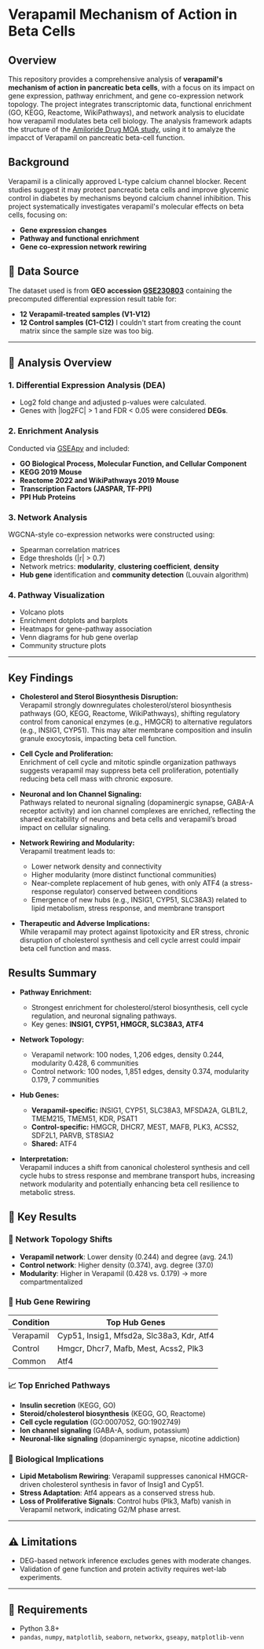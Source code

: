 # Verapamil Mechanism of Action in Beta Cells

## Overview

This repository provides a comprehensive analysis of **verapamil's mechanism of action in pancreatic beta cells**, with a focus on its impact on gene expression, pathway enrichment, and gene co-expression network topology. The project integrates transcriptomic data, functional enrichment (GO, KEGG, Reactome, WikiPathways), and network analysis to elucidate how verapamil modulates beta cell biology. The analysis framework adapts the structure of the [Amiloride Drug MOA study](https://github.com/evanpeikon/Amilioride_Drug_MOA), using it to amalyze the impacct of Verapamil on pancreatic beta-cell function.

## Background

Verapamil is a clinically approved L-type calcium channel blocker. Recent studies suggest it may protect pancreatic beta cells and improve glycemic control in diabetes by mechanisms beyond calcium channel inhibition. This project systematically investigates verapamil's molecular effects on beta cells, focusing on:

- **Gene expression changes**
- **Pathway and functional enrichment**
- **Gene co-expression network rewiring**

## 📂 Data Source
The dataset used is from **GEO accession [GSE230803](https://www.ncbi.nlm.nih.gov/geo/query/acc.cgi?acc=GSE230803)** containing the precomputed differential expression result table for:
- **12 Verapamil-treated samples (V1-V12)**
- **12 Control samples (C1-C12)**
I couldn't start from creating the count matrix since the sample size was too big.
---

## 🧪 Analysis Overview

### 1. **Differential Expression Analysis (DEA)**
- Log2 fold change and adjusted p-values were calculated.
- Genes with |log2FC| > 1 and FDR < 0.05 were considered **DEGs**.

### 2. **Enrichment Analysis**
Conducted via [GSEApy](https://github.com/zqfang/GSEApy) and included:
- **GO Biological Process, Molecular Function, and Cellular Component**
- **KEGG 2019 Mouse**
- **Reactome 2022 and WikiPathways 2019 Mouse**
- **Transcription Factors (JASPAR, TF-PPI)**
- **PPI Hub Proteins**

### 3. **Network Analysis**
WGCNA-style co-expression networks were constructed using:
- Spearman correlation matrices
- Edge thresholds (|r| > 0.7)
- Network metrics: **modularity**, **clustering coefficient**, **density**
- **Hub gene** identification and **community detection** (Louvain algorithm)

### 4. **Pathway Visualization**
- Volcano plots
- Enrichment dotplots and barplots
- Heatmaps for gene-pathway association
- Venn diagrams for hub gene overlap
- Community structure plots

---

## Key Findings

- **Cholesterol and Sterol Biosynthesis Disruption:**  
  Verapamil strongly downregulates cholesterol/sterol biosynthesis pathways (GO, KEGG, Reactome, WikiPathways), shifting regulatory control from canonical enzymes (e.g., HMGCR) to alternative regulators (e.g., INSIG1, CYP51). This may alter membrane composition and insulin granule exocytosis, impacting beta cell function.

- **Cell Cycle and Proliferation:**  
  Enrichment of cell cycle and mitotic spindle organization pathways suggests verapamil may suppress beta cell proliferation, potentially reducing beta cell mass with chronic exposure.

- **Neuronal and Ion Channel Signaling:**  
  Pathways related to neuronal signaling (dopaminergic synapse, GABA-A receptor activity) and ion channel complexes are enriched, reflecting the shared excitability of neurons and beta cells and verapamil’s broad impact on cellular signaling.

- **Network Rewiring and Modularity:**  
  Verapamil treatment leads to:
  - Lower network density and connectivity
  - Higher modularity (more distinct functional communities)
  - Near-complete replacement of hub genes, with only ATF4 (a stress-response regulator) conserved between conditions
  - Emergence of new hubs (e.g., INSIG1, CYP51, SLC38A3) related to lipid metabolism, stress response, and membrane transport

- **Therapeutic and Adverse Implications:**  
  While verapamil may protect against lipotoxicity and ER stress, chronic disruption of cholesterol synthesis and cell cycle arrest could impair beta cell function and mass.

## Results Summary

- **Pathway Enrichment:**  
  - Strongest enrichment for cholesterol/sterol biosynthesis, cell cycle regulation, and neuronal signaling pathways.
  - Key genes: **INSIG1, CYP51, HMGCR, SLC38A3, ATF4**

- **Network Topology:**  
  - Verapamil network: 100 nodes, 1,206 edges, density 0.244, modularity 0.428, 6 communities
  - Control network: 100 nodes, 1,851 edges, density 0.374, modularity 0.179, 7 communities

- **Hub Genes:**  
  - **Verapamil-specific:** INSIG1, CYP51, SLC38A3, MFSDA2A, GLB1L2, TMEM215, TMEM51, KDR, PSAT1
  - **Control-specific:** HMGCR, DHCR7, MEST, MAFB, PLK3, ACSS2, SDF2L1, PARVB, ST8SIA2
  - **Shared:** ATF4

- **Interpretation:**  
  Verapamil induces a shift from canonical cholesterol synthesis and cell cycle hubs to stress response and membrane transport hubs, increasing network modularity and potentially enhancing beta cell resilience to metabolic stress.

## 🧬 Key Results

### 🧠 **Network Topology Shifts**
- **Verapamil network**: Lower density (0.244) and degree (avg. 24.1)
- **Control network**: Higher density (0.374), avg. degree (37.0)
- **Modularity**: Higher in Verapamil (0.428 vs. 0.179) → more compartmentalized

### 🔗 **Hub Gene Rewiring**
| Condition        | Top Hub Genes                            |
|------------------|-------------------------------------------|
| Verapamil        | Cyp51, Insig1, Mfsd2a, Slc38a3, Kdr, Atf4 |
| Control          | Hmgcr, Dhcr7, Mafb, Mest, Acss2, Plk3     |
| Common           | Atf4                                      |

### 📈 **Top Enriched Pathways**
- **Insulin secretion** (KEGG, GO)
- **Steroid/cholesterol biosynthesis** (KEGG, GO, Reactome)
- **Cell cycle regulation** (GO:0007052, GO:1902749)
- **Ion channel signaling** (GABA-A, sodium, potassium)
- **Neuronal-like signaling** (dopaminergic synapse, nicotine addiction)

### 🧬 **Biological Implications**
- **Lipid Metabolism Rewiring**: Verapamil suppresses canonical HMGCR-driven cholesterol synthesis in favor of Insig1 and Cyp51.
- **Stress Adaptation**: Atf4 appears as a conserved stress hub.
- **Loss of Proliferative Signals**: Control hubs (Plk3, Mafb) vanish in Verapamil network, indicating G2/M phase arrest.

---

## ⚠️ Limitations
- DEG-based network inference excludes genes with moderate changes.
- Validation of gene function and protein activity requires wet-lab experiments.

---

## 🔧 Requirements
- Python 3.8+
- `pandas`, `numpy`, `matplotlib`, `seaborn`, `networkx`, `gseapy`, `matplotlib-venn`


